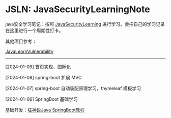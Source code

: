 # JSLN: JavaSecurityLearningNote
java安全学习笔记：按照 [JavaSecurityLearning](https://github.com/10cks/JavaSecurityLearning) 进行学习，会把自己的学习记录在这里进行一个周期性打卡。

其他项目参考：

[JavaLearnVulnerability](https://github.com/SummerSec/JavaLearnVulnerability)

---
[2024-01-09] 首页实现、国际化

[2024-01-08] spring-boot 扩展 MVC

[2024-01-07] spring-boot 自动装配原理学习，thymeleaf 模板学习

[2024-01-06] SpringBoot 基础学习

基础开发：[狂神说Java SpringBoot教程](https://www.bilibili.com/video/BV1PE411i7CV)
